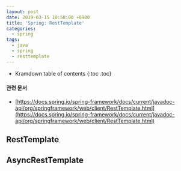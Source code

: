 ```yaml
---
layout: post
date: 2019-03-15 10:58:00 +0900
title: 'Spring: RestTemplate'
categories:
  - spring
tags:
  - java
  - spring
  - resttemplate
---
```


* Kramdown table of contents
{:toc .toc}

#### 관련 문서

- [https://docs.spring.io/spring-framework/docs/current/javadoc-api/org/springframework/web/client/RestTemplate.html](https://docs.spring.io/spring-framework/docs/current/javadoc-api/org/springframework/web/client/RestTemplate.html)

## RestTemplate

## AsyncRestTemplate
